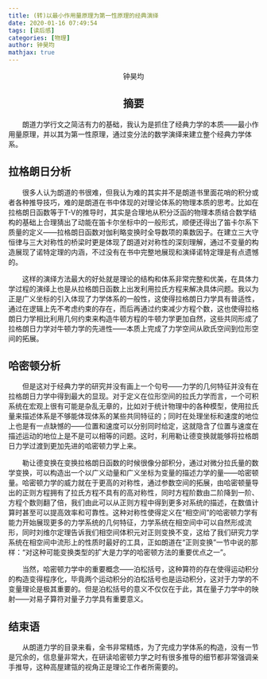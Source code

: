 ```yaml
---
title: (转)以最小作用量原理为第一性原理的经典演绎
date: 2020-01-16 07:49:54
tags: [读后感]
categories: [物理]
author: 钟昊均
mathjax: true
---
```

<center>钟昊均</center>

## <center>摘要</center>
&emsp;&emsp;朗道力学行文之简洁有力的基础，我认为是抓住了经典力学的本质——最小作用量原理，并以其为第一性原理，通过变分法的数学演绎来建立整个经典力学体系。

<!--more-->
## 拉格朗日分析
&emsp;&emsp;很多人认为朗道的书很难，但我认为难的其实并不是朗道书里面花哨的积分或者各种推导技巧，难的是朗道在书中体现的对理论体系的物理本质的思考。比如在拉格朗日函数等于T-V的推导时，其实是合理地从积分泛函的物理本质结合数学结构的基础上合理猜出了动能在笛卡尔坐标中的一般形式，顺便还得出了笛卡尔系下质量的定义——拉格朗日函数对伽利略变换时全导数项的乘数因子。在建立三大守恒律与三大对称性的桥梁时更是体现了朗道对对称性的深刻理解，通过不变量的构造展现了诺特定理的内涵，不过没有在书中完整地展现和演绎诺特定理是有点遗憾的。

&emsp;&emsp;这样的演绎方法最大的好处就是理论的结构和体系非常完整和优美，在具体力学过程的演绎上也是从拉格朗日函数上出发利用拉氏方程来解决具体问题。我以为正是广义坐标的引入体现了力学体系的一般性，这使得拉格朗日力学具有普适性，通过在逻辑上先不考虑约束的存在，而后再通过约束减少方程个数，这也使得拉格朗日力学相比利用几何约束来构造牛顿方程的牛顿力学更加自然，这些共同形成了拉格朗日力学对牛顿力学的先进性——本质上完成了力学空间从欧氏空间到位形空间的拓展。
## 哈密顿分析
&emsp;&emsp;但是这对于经典力学的研究并没有画上一个句号——力学的几何特征并没有在拉格朗日力学中得到最大的显现。对于定义在位形空间的拉氏力学而言，一个可积系统在宏观上很有可能是杂乱无章的，比如对于统计物理中的各种模型，使用拉氏量来描述体系是不够能体现体系的某些共同特征的；同时在处理坐标和速度的地位上也是有一点缺憾的——位置和速度可以分别同时给定，这就隐含了位置与速度在描述运动的地位上是不是可以相等的问题。这时，利用勒让德变换就能够将拉格朗日力学过渡到更加先进的哈密顿力学上来。

&emsp;&emsp;勒让德变换在变换拉格朗日函数的时候很像分部积分，通过对微分拉氏量的数学变换，可以构造出一个以广义动量和广义坐标为变量的描述力学的量——哈密顿量。哈密顿力学的威力就在于更高的对称性，通过参数空间的拓展，由哈密顿量导出的正则方程拥有了拉氏方程不具有的高对称性，同时方程阶数由二阶降到一阶、方程个数则翻了倍，我们由此可以从正则方程中得到更多对系统的描述，在数值计算时甚至可以提高效率和可靠性。这种对称性使得定义在“相空间”的哈密顿力学有能力开始展现更多的力学系统的几何特征，力学系统在相空间中可以自然形成流形，同时刘维尔定理告诉我们相空间体积元对正则变换不变，这给了我们研究力学系统在相空间中流形上的性质时最好的工具，正如朗道在“正则变换”一节中说的那样：“对这种可能变换类型的扩大是力学的哈密顿方法的重要优点之一”。

&emsp;&emsp;当然，哈密顿力学中的重要概念——泊松括号，这种算符的存在使得运动积分的构造变得程序化，毕竟两个运动积分的泊松括号也是运动积分，这对于力学的不变量理论是极其重要的。但是泊松括号的意义不仅仅在于此，其在量子力学中的映射——对易子算符对量子力学具有重要意义。
## 结束语
&emsp;&emsp;从朗道力学的目录来看，全书非常精炼，为了完成力学体系的构造，没有一节是冗余的，信息量非常大，在研读哈密顿力学之时有很多推导的细节都非常强调亲手推导，这种高屋建瓴的视角正是理论工作者所需要的。
